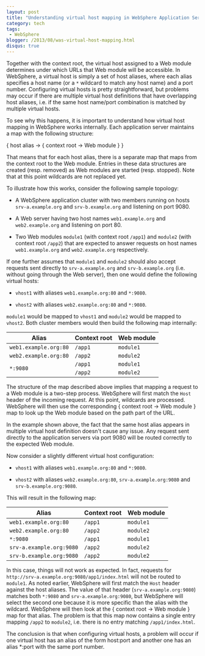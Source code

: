```yaml
---
layout: post
title: "Understanding virtual host mapping in WebSphere Application Server"
category: tech
tags:
 - WebSphere
blogger: /2013/08/was-virtual-host-mapping.html
disqus: true
---
```


Together with the context root, the virtual host assigned to a Web module determines under which URLs that Web module
will be accessible. In WebSphere, a virtual host is simply a set of host aliases, where each alias specifies a host name
(or a `*` wildcard to match any host name) and a port number. Configuring virtual hosts is pretty straightforward, but
problems may occur if there are multiple virtual host definitions that have overlapping host aliases, i.e. if the same
host name/port combination is matched by multiple virtual hosts.

To see why this happens, it is important to understand how virtual host mapping in WebSphere works internally. Each
application server maintains a map with the following structure:

{ host alias &rarr; { context root &rarr; Web module } }

That means that for each host alias, there is a separate map that maps from the context root to the Web module. Entries
in these data structures are created (resp. removed) as Web modules are started (resp. stopped). Note that at this point
wildcards are not replaced yet.

To illustrate how this works, consider the following sample topology:

* A WebSphere application cluster with two members running on hosts `srv-a.example.org` and `srv-b.example.org` and
  listening on port 9080.

* A Web server having two host names `web1.example.org` and `web2.example.org` and listening on port 80.

* Two Web modules `module1` (with context root `/app1`) and `module2` (with context root `/app2`) that are expected to
  answer requests on host names `web1.example.org` and `web2.example.org` respectively.

If one further assumes that `module1` and `module2` should also accept requests sent directly to `srv-a.example.org` and
`srv-b.example.org` (i.e. without going through the Web server), then one would define the following virtual hosts:

* `vhost1` with aliases `web1.example.org:80` and `*:9080`.

* `vhost2` with aliases `web2.example.org:80` and `*:9080`.

`module1` would be mapped to `vhost1` and `module2` would be mapped to `vhost2`. Both cluster members would then build the following map internally:

<table class="table">
<thead>
<tr><th>Alias</th><th>Context root</th><th>Web module</th></tr>
</thead>
<tbody>
<tr><td><code>web1.example.org:80</code></td><td><code>/app1</code></td><td><code>module1</code></td></tr>
<tr><td><code>web2.example.org:80</code></td><td><code>/app2</code></td><td><code>module2</code></td></tr>
<tr><td rowspan="2"><code>*:9080</code></td><td><code>/app1</code></td><td><code>module1</code></td></tr>
<tr><td><code>/app2</code></td><td><code>module2</code></td></tr>
</tbody>
</table>

The structure of the map described above implies that mapping a request to a Web module is a two-step process. WebSphere
will first match the `Host` header of the incoming request. At this point, wildcards are processed. WebSphere will then
use the corresponding { context root &rarr; Web module } map to look up the Web module based on the path part of the
URL.

In the example shown above, the fact that the same host alias appears in multiple virtual host definition doesn't cause
any issue. Any request sent directly to the application servers via port 9080 will be routed correctly to the expected
Web module.

Now consider a slightly different virtual host configuration:

* `vhost1` with aliases `web1.example.org:80` and `*:9080`.

* `vhost2` with aliases `web2.example.org:80`, `srv-a.example.org:9080` and `srv-b.example.org:9080`.

This will result in the following map:

<table class="table">
<thead>
<tr><th>Alias</th><th>Context root</th><th>Web module</th></tr>
</thead>
<tbody>
<tr><td><code>web1.example.org:80</code></td><td><code>/app1</code></td><td><code>module1</code></td></tr>
<tr><td><code>web2.example.org:80</code></td><td><code>/app2</code></td><td><code>module2</code></td></tr>
<tr><td><code>*:9080</code></td><td><code>/app1</code></td><td><code>module1</code></td></tr>
<tr><td><code>srv-a.example.org:9080</code></td><td><code>/app2</code></td><td><code>module2</code></td></tr>
<tr><td><code>srv-b.example.org:9080</code></td><td><code>/app2</code></td><td><code>module2</code></td></tr>
</tbody>
</table>

In this case, things will not work as expected. In fact, requests for `http://srv-a.example.org:9080/app1/index.html`
will not be routed to `module1`. As noted earlier, WebSphere will first match the `Host` header against the host
aliases. The value of that header (`srv-a.example.org:9080`) matches both `*:9080` and `srv-a.example.org:9080`, but
WebSphere will select the second one because it is more specific than the alias with the wildcard. WebSphere will then
look at the { context root &rarr; Web module } map for that alias. The problem is that this map now contains a single
entry mapping `/app2` to `module2`, i.e. there is no entry matching `/app1/index.html`.

The conclusion is that when configuring virtual hosts, a problem will occur if one virtual host has an alias of the form
host:port and another one has an alias *:port with the same port number.
